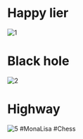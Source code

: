 # Happy lier
![1](https://user-images.githubusercontent.com/78360814/122289757-4e94e180-cf08-11eb-8b8f-8baa4953c094.PNG)
# Black hole
![2](https://user-images.githubusercontent.com/78360814/122289763-4fc60e80-cf08-11eb-97ac-960ea5b65ef1.PNG)
# Highway
![5](https://user-images.githubusercontent.com/78360814/122289779-53f22c00-cf08-11eb-8f79-e60782973d55.PNG)
#MonaLisa
#Chess

